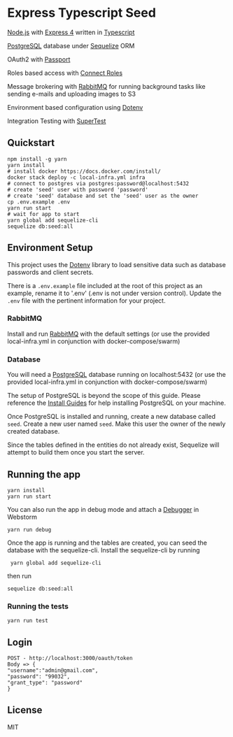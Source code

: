 # Express Typescript Seed
[Node.js](https://nodejs.org) with [Express 4](http://expressjs.com/4x) written in [Typescript](https://www.typescriptlang.org/)

[PostgreSQL](https://www.postgresql.org) database under [Sequelize](http://docs.sequelizejs.com/) ORM

OAuth2 with [Passport](http://passportjs.org/)

Roles based access with [Connect Roles](https://github.com/ForbesLindesay/connect-roles)

Message brokering with [RabbitMQ](https://www.rabbitmq.com/) for running background tasks like sending e-mails and uploading images to S3

Environment based configuration using [Dotenv](https://www.npmjs.com/package/dotenv)

Integration Testing with [SuperTest](https://github.com/visionmedia/supertest)

## Quickstart
```
npm install -g yarn
yarn install
# install docker https://docs.docker.com/install/
docker stack deploy -c local-infra.yml infra
# connect to postgres via postgres:password@localhost:5432
# create 'seed' user with password 'password'
# create 'seed' database and set the 'seed' user as the owner
cp .env.example .env
yarn run start
# wait for app to start
yarn global add sequelize-cli
sequelize db:seed:all 
```

## Environment Setup
This project uses the [Dotenv](https://www.npmjs.com/package/dotenv) library to load sensitive data such
as database passwords and client secrets. 

There is a `.env.example` file included at the root of this project as an example, rename it to '.env' (.env is not under version control). Update the `.env` file with the pertinent information
for your project.

### RabbitMQ
Install and run [RabbitMQ](https://www.rabbitmq.com/) with the default settings (or use the provided local-infra.yml in conjunction with docker-compose/swarm)

### Database
You will need a [PostgreSQL](https://www.postgresql.org) database running on localhost:5432 (or use the provided local-infra.yml in conjunction with docker-compose/swarm)

The setup of PostgreSQL is beyond the scope of this guide. Please reference the [Install Guides](https://wiki.postgresql.org/wiki/Detailed_installation_guides)
for help installing PostgreSQL on your machine.

Once PostgreSQL is installed and running, create a new database called `seed`. Create a new user named `seed`. Make this user the owner of the newly created database.
    
Since the tables defined in the entities do not already exist, Sequelize will attempt to build them once you start the server.

## Running the app
    yarn install
    yarn run start
You can also run the app in debug mode and attach a [Debugger](https://www.jetbrains.com/help/webstorm/run-debug-configuration-attach-to-node-js-chrome.html) in Webstorm

    yarn run debug

Once the app is running and the tables are created, you can seed the database with the sequelize-cli.
 Install the sequelize-cli by running 
 
     yarn global add sequelize-cli
     
 then run 
    
    sequelize db:seed:all 
    
### Running the tests
    yarn run test

## Login 
    POST - http://localhost:3000/oauth/token
    Body => {
    "username":"admin@gmail.com",
    "password": "99032",
    "grant_type": "password"
    }


## License
MIT
